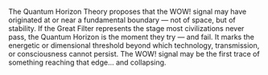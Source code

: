 The Quantum Horizon Theory proposes that the WOW! signal may have originated at or near a fundamental boundary — not of space, but of stability. If the Great Filter represents the stage most civilizations never pass, the Quantum Horizon is the moment they try — and fail. It marks the energetic or dimensional threshold beyond which technology, transmission, or consciousness cannot persist. The WOW! signal may be the first trace of something reaching that edge... and collapsing.
